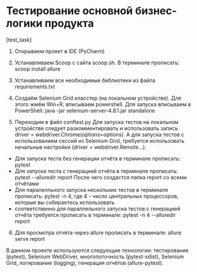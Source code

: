# Тестирование основной бизнес-логики продукта
[test_task]

1) Открываем проект в IDE (PyCharm)

2) Устанавливаем Scoop с сайта scoop.sh. В терминале прописать: scoop install allure

3) Устанавливаем все необходимые библиотеки из файла requirements.txt

4) Создаём Selenium Grid класстер (на локальном устройстве). Для этого жмём Win+R, вписываем powershell.
Для запуска вписываем в PowerShell: java -jar selenium-server-4.8.1.jar standalone

5) Переходим в файл conftest.py Для запуска тестов на локальном устройстве следует 
разкомментировать и использовать запись driver = webdriver.Chrome(options=options). А для 
запуска тестов с использованием сессий из Selenium Grid, требуется использовать начальные 
настройки (driver = webdriver.Remote...).
- Для запуска теста без генерации отчёта в терминале прописать: pytest
- Для запуска теста c генерацией отчёта в терминале прописать: pytest --alluredir report
  После чего создастся папка report со всеми отчётами
- Для паралелльного запуска нескольких тестов в терминале прописать: pytest -n 4, где
4 - число центральных процессоров, которые вы собираетесь использовать
- соответственно для параллельного запуска тестов с генерацией отчёта требуется
прописать в терминале: pytest -n 4 --alluredir report

6) Для просмотра отчёта через allure прописать в терминале: allure serve report



В данном проекте используются следующие технологии: тестирование (pytest), Selenium WebDriver, 
многопоточность (pytest-xdist), Selenium Grid, логирование (logging), генерация отчётов (allure-pytest).
